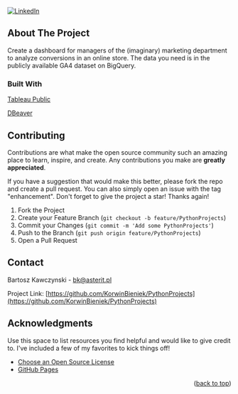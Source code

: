 <a name="readme-top"></a>

[![LinkedIn][linkedin-shield]][linkedin-url]


## About The Project

<!-- [![Product Name Screen Shot][product-screenshot]](https://example.com) -->

Create a dashboard for managers of the (imaginary) marketing department to analyze conversions in an online store. The data you need is in the publicly available GA4 dataset on BigQuery.

### Built With

[Tableau Public]

[DBeaver]

## Contributing

Contributions are what make the open source community such an amazing place to learn, inspire, and create. Any contributions you make are **greatly appreciated**.

If you have a suggestion that would make this better, please fork the repo and create a pull request. You can also simply open an issue with the tag "enhancement".
Don't forget to give the project a star! Thanks again!

1. Fork the Project
2. Create your Feature Branch (`git checkout -b feature/PythonProjects`)
3. Commit your Changes (`git commit -m 'Add some PythonProjects'`)
4. Push to the Branch (`git push origin feature/PythonProjects`)
5. Open a Pull Request

## Contact

Bartosz Kawczynski - bk@asterit.pl

Project Link: [https://github.com/KorwinBieniek/PythonProjects](https://github.com/KorwinBieniek/PythonProjects)


## Acknowledgments

Use this space to list resources you find helpful and would like to give credit to. I've included a few of my favorites to kick things off!

* [Choose an Open Source License](https://choosealicense.com)
* [GitHub Pages](https://pages.github.com)

<p align="right">(<a href="#readme-top">back to top</a>)</p>

[linkedin-shield]: https://img.shields.io/badge/-LinkedIn-black.svg?style=for-the-badge&logo=linkedin&colorB=555
[linkedin-url]: https://www.linkedin.com/in/bartosz-kawczy%C5%84ski-667770252/
<!-- [product-screenshot]: images/screenshot.png -->
[DBeaver]: https://dbeaver.io/
[DBeaver-img]: https://upload.wikimedia.org/wikipedia/commons/b/b5/DBeaver_logo.svg/
[Tableau Public]: https://public.tableau.com/app/profile/bartosz.kawczy.ski/viz/1_PGoIT_BK02_05_2024/Dashboard?publish=yes/
